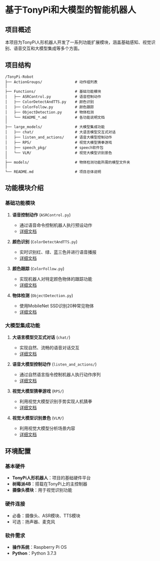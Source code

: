 # 基于TonyPi和大模型的智能机器人

## 项目概述

本项目为TonyPi人形机器人开发了一系列功能扩展模块，涵盖基础感知、视觉识别、语音交互和大模型集成等多个方面。

## 项目结构

```
/TonyPi-Robot
├── ActionGroups/               # 动作组列表
│
├── Functions/                  # 基础功能模块
│   ├── ASRControl.py           # 语音控制动作
│   ├── ColorDetectAndTTS.py    # 颜色识别
│   ├── ColorFollow.py          # 颜色跟踪
│   ├── ObjectDetection.py      # 物体检测
│   └── README_*.md             # 各功能说明文档
│
├── large_models/               # 大模型集成功能
│   ├── chat/                   # 大语言模型交互式对话
│   ├── listen_and_actions/     # 语音大模型控制动作
│   ├── RPS/                    # 视觉大模型猜拳游戏
│   ├── speech_pkg/             # speech软件包
│   └── VLM/                    # 视觉大模型识别景色
│
├── models/                     # 物体检测功能所需的模型文件夹
│
└── README.md                   # 项目总体说明
```

## 功能模块介绍

### 基础功能模块

1. **语音控制动作** (`ASRControl.py`)
   - 通过语音命令控制机器人执行预设动作
   - [详细文档](Functions/README_ASRControl.md)

2. **颜色识别** (`ColorDetectAndTTS.py`)
   - 实时识别红、绿、蓝三色并进行语音播报
   - [详细文档](Functions/README_ColorDetectAndTTS.md)

3. **颜色跟踪** (`ColorFollow.py`)
   - 实现机器人对特定颜色物体的跟踪功能
   - [详细文档](Functions/README_Follow.md)

4. **物体检测** (`ObjectDetection.py`)
   - 使用MobileNet SSD识别20种常见物体
   - [详细文档](Functions/README_ObjectDetection.md)

### 大模型集成功能

1. **大语言模型交互式对话** (`chat/`)
   - 实现自然、流畅的语音对话交互
   - [详细文档](large_models/chat/README.md)

2. **语音大模型控制动作** (`listen_and_actions/`)
   - 通过自然语言指令控制机器人执行动作序列
   - [详细文档](large_models/listen_and_actions/README.md)

3. **视觉大模型猜拳游戏** (`RPS/`)
   - 利用视觉大模型识别手势实现人机猜拳
   - [详细文档](large_models/RPS/README.md)

4. **视觉大模型识别景色** (`VLM/`)
   - 利用视觉大模型分析场景内容
   - [详细文档](large_models/README_VLM.md)

## 环境配置

### 基本硬件

- **TonyPi人形机器人**：项目的基础硬件平台
- **树莓派4B**：搭载在TonyPi上的主控制器
- **摄像头模块**：用于视觉识别功能

### 硬件连接

- 必备：摄像头、ASR模块、TTS模块
- 可选：扬声器、麦克风

### 软件需求

- **操作系统**：Raspberry Pi OS
- **Python**：Python 3.7.3
